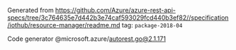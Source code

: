 Generated from https://github.com/Azure/azure-rest-api-specs/tree/3c764635e7d442b3e74caf593029fcd440b3ef82//specification/iothub/resource-manager/readme.md tag: `package-2018-04`

Code generator @microsoft.azure/autorest.go@2.1.171


